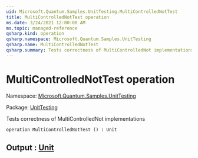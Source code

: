 ```yaml
---
uid: Microsoft.Quantum.Samples.UnitTesting.MultiControlledNotTest
title: MultiControlledNotTest operation
ms.date: 3/24/2021 12:00:00 AM
ms.topic: managed-reference
qsharp.kind: operation
qsharp.namespace: Microsoft.Quantum.Samples.UnitTesting
qsharp.name: MultiControlledNotTest
qsharp.summary: Tests correctness of MultiControlledNot implementations
---
```


# MultiControlledNotTest operation

Namespace: [Microsoft.Quantum.Samples.UnitTesting](xref:Microsoft.Quantum.Samples.UnitTesting)

Package: [UnitTesting](https://nuget.org/packages/UnitTesting)


Tests correctness of MultiControlledNot implementations

```qsharp
operation MultiControlledNotTest () : Unit
```


## Output : [Unit](xref:microsoft.quantum.lang-ref.unit)

